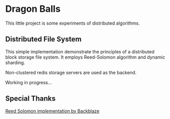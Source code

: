 # Dragon Balls

This little project is some experiments of distributed algorithms.

## Distributed File System

This simple implementation demonstrate the principles of a distributed block storage file system.
It employs Reed-Solomon algorithm and dynamic sharding.

Non-clustered redis storage servers are used as the backend.

Working in progress...

## Special Thanks
[Reed Solomon implementation by Backblaze](https://github.com/Backblaze/JavaReedSolomon)
